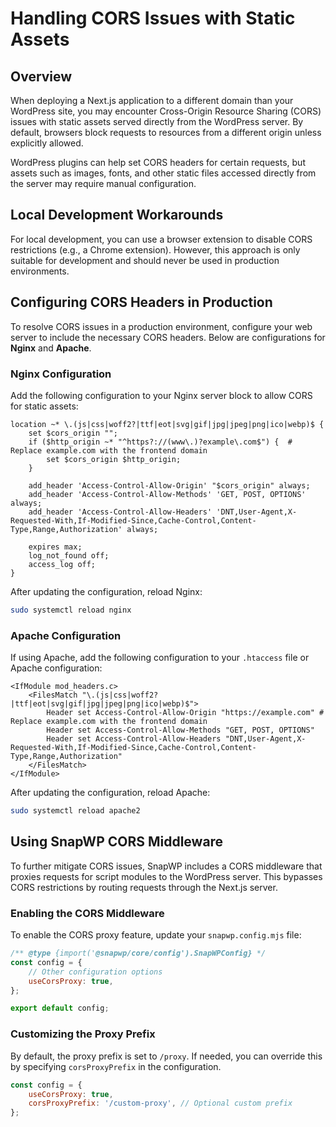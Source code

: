 # Handling CORS Issues with Static Assets

## Overview

When deploying a Next.js application to a different domain than your WordPress site, you may encounter Cross-Origin Resource Sharing (CORS) issues with static assets served directly from the WordPress server. By default, browsers block requests to resources from a different origin unless explicitly allowed.

WordPress plugins can help set CORS headers for certain requests, but assets such as images, fonts, and other static files accessed directly from the server may require manual configuration.

## Local Development Workarounds

For local development, you can use a browser extension to disable CORS restrictions (e.g., a Chrome extension). However, this approach is only suitable for development and should never be used in production environments.

## Configuring CORS Headers in Production

To resolve CORS issues in a production environment, configure your web server to include the necessary CORS headers. Below are configurations for **Nginx** and **Apache**.

### Nginx Configuration

Add the following configuration to your Nginx server block to allow CORS for static assets:

```nginx
location ~* \.(js|css|woff2?|ttf|eot|svg|gif|jpg|jpeg|png|ico|webp)$ {
    set $cors_origin "";
    if ($http_origin ~* "^https?://(www\.)?example\.com$") {  # Replace example.com with the frontend domain
        set $cors_origin $http_origin;
    }

    add_header 'Access-Control-Allow-Origin' "$cors_origin" always;
    add_header 'Access-Control-Allow-Methods' 'GET, POST, OPTIONS' always;
    add_header 'Access-Control-Allow-Headers' 'DNT,User-Agent,X-Requested-With,If-Modified-Since,Cache-Control,Content-Type,Range,Authorization' always;

    expires max;
    log_not_found off;
    access_log off;
}
```

After updating the configuration, reload Nginx:

```sh
sudo systemctl reload nginx
```

### Apache Configuration

If using Apache, add the following configuration to your `.htaccess` file or Apache configuration:

```apacheconf
<IfModule mod_headers.c>
    <FilesMatch "\.(js|css|woff2?|ttf|eot|svg|gif|jpg|jpeg|png|ico|webp)$">
        Header set Access-Control-Allow-Origin "https://example.com" # Replace example.com with the frontend domain
        Header set Access-Control-Allow-Methods "GET, POST, OPTIONS"
        Header set Access-Control-Allow-Headers "DNT,User-Agent,X-Requested-With,If-Modified-Since,Cache-Control,Content-Type,Range,Authorization"
    </FilesMatch>
</IfModule>
```

After updating the configuration, reload Apache:

```sh
sudo systemctl reload apache2
```

## Using SnapWP CORS Middleware

To further mitigate CORS issues, SnapWP includes a CORS middleware that proxies requests for script modules to the WordPress server. This bypasses CORS restrictions by routing requests through the Next.js server.

### Enabling the CORS Middleware

To enable the CORS proxy feature, update your `snapwp.config.mjs` file:

```javascript
/** @type {import('@snapwp/core/config').SnapWPConfig} */
const config = {
	// Other configuration options
	useCorsProxy: true,
};

export default config;
```

### Customizing the Proxy Prefix

By default, the proxy prefix is set to `/proxy`. If needed, you can override this by specifying `corsProxyPrefix` in the configuration.

```javascript
const config = {
	useCorsProxy: true,
	corsProxyPrefix: '/custom-proxy', // Optional custom prefix
};
```

